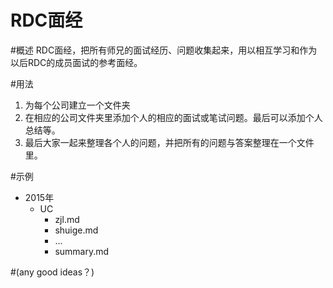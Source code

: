 # RDC面经

#概述
RDC面经，把所有师兄的面试经历、问题收集起来，用以相互学习和作为以后RDC的成员面试的参考面经。

#用法
1. 为每个公司建立一个文件夹
2. 在相应的公司文件夹里添加个人的相应的面试或笔试问题。最后可以添加个人总结等。
3. 最后大家一起来整理各个人的问题，并把所有的问题与答案整理在一个文件里。

#示例
- 2015年
  - UC
    - zjl.md
    - shuige.md
    - ...
    - summary.md


#(any good ideas？)
